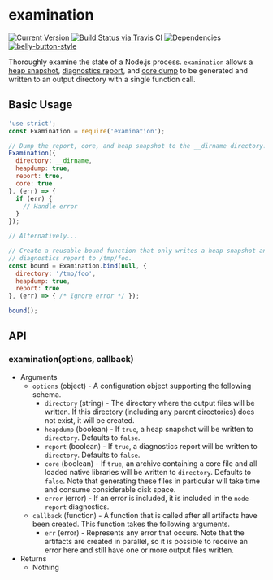 # examination

[![Current Version](https://img.shields.io/npm/v/examination.svg)](https://www.npmjs.org/package/examination)
[![Build Status via Travis CI](https://travis-ci.org/continuationlabs/examination.svg?branch=master)](https://travis-ci.org/continuationlabs/examination)
![Dependencies](http://img.shields.io/david/continuationlabs/examination.svg)
[![belly-button-style](https://img.shields.io/badge/eslint-bellybutton-4B32C3.svg)](https://github.com/continuationlabs/belly-button)


Thoroughly examine the state of a Node.js process. `examination` allows a [heap snapshot](https://www.npmjs.com/package/heapdump), [diagnostics report](https://www.npmjs.com/package/node-report), and [core dump](https://www.npmjs.com/package/gencore) to be generated and written to an output directory with a single function call.

## Basic Usage

```javascript
'use strict';
const Examination = require('examination');

// Dump the report, core, and heap snapshot to the __dirname directory.
Examination({
  directory: __dirname,
  heapdump: true,
  report: true,
  core: true
}, (err) => {
  if (err) {
    // Handle error
  }
});

// Alternatively...

// Create a reusable bound function that only writes a heap snapshot and
// diagnostics report to /tmp/foo.
const bound = Examination.bind(null, {
  directory: '/tmp/foo',
  heapdump: true,
  report: true
}, (err) => { /* Ignore error */ });

bound();
```

## API

### examination(options, callback)

  - Arguments
    - `options` (object) - A configuration object supporting the following schema.
      - `directory` (string) - The directory where the output files will be written. If this directory (including any parent directories) does not exist, it will be created.
      - `heapdump` (boolean) - If `true`, a heap snapshot will be written to `directory`. Defaults to `false`.
      - `report` (boolean) - If `true`, a diagnostics report will be written to `directory`. Defaults to `false`.
      - `core` (boolean) - If `true`, an archive containing a core file and all loaded native libraries will be written to `directory`. Defaults to `false`. Note that generating these files in particular will take time and consume considerable disk space.
      - `error` (error) - If an error is included, it is included in the `node-report` diagnostics.
    - `callback` (function) - A function that is called after all artifacts have been created. This function takes the following arguments.
      - `err` (error) - Represents any error that occurs. Note that the artifacts are created in parallel, so it is possible to receive an error here and still have one or more output files written.
  - Returns
    - Nothing

